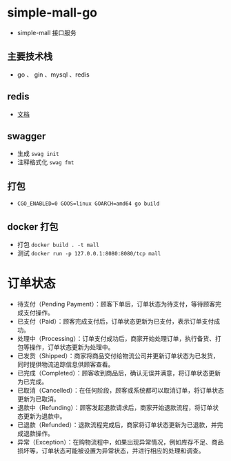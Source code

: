 # simple-mall-go

+ simple-mall 接口服务

## 主要技术栈

+ go 、 gin 、mysql 、redis

## redis

+ [文档](https://redis.uptrace.dev/zh/guide/go-redis.html)

## swagger

+ 生成 `swag init`
+ 注释格式化 `swag fmt`

## 打包
+ `CGO_ENABLED=0 GOOS=linux GOARCH=amd64 go build`

## docker 打包
+ 打包 `docker build . -t mall`
+ 测试 `docker run -p 127.0.0.1:8080:8080/tcp mall`

# 订单状态

+ 待支付（Pending Payment）：顾客下单后，订单状态为待支付，等待顾客完成支付操作。
+ 已支付（Paid）：顾客完成支付后，订单状态更新为已支付，表示订单支付成功。
+ 处理中（Processing）：订单支付成功后，商家开始处理订单，执行备货、打包等操作，订单状态更新为处理中。
+ 已发货（Shipped）：商家将商品交付给物流公司并更新订单状态为已发货，同时提供物流追踪信息供顾客查看。
+ 已完成（Completed）：顾客收到商品后，确认无误并满意，将订单状态更新为已完成。
+ 已取消（Cancelled）：在任何阶段，顾客或系统都可以取消订单，将订单状态更新为已取消。
+ 退款中（Refunding）：顾客发起退款请求后，商家开始退款流程，将订单状态更新为退款中。
+ 已退款（Refunded）：退款流程完成后，商家将订单状态更新为已退款，并完成退款操作。
+ 异常（Exception）：在购物流程中，如果出现异常情况，例如库存不足、商品损坏等，订单状态可能被设置为异常状态，并进行相应的处理和调查。